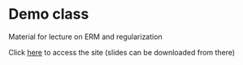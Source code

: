 # Demo class

Material for lecture on ERM and regularization

Click [here](https://julioasotodv.github.io/ie-demo-class) to access the site (slides can be downloaded from there)

